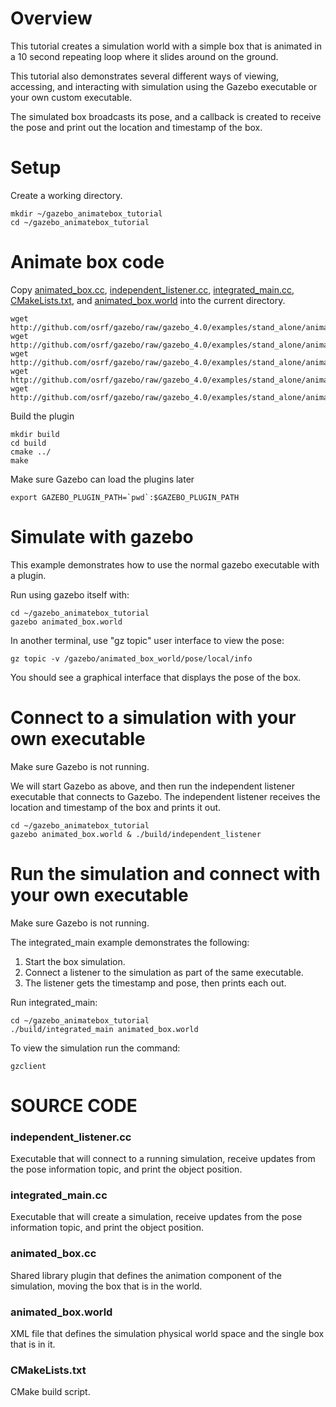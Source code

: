 # Overview

This tutorial creates a simulation world with a simple box that is animated
in a 10 second repeating loop where it slides around on the ground.

This tutorial also demonstrates several different ways of viewing,
accessing, and interacting with simulation using the Gazebo executable
or your own custom executable.

The simulated box broadcasts its pose,
and a callback is created to receive the pose
and print out the location and timestamp of the box.

# Setup

Create a working directory.

~~~
mkdir ~/gazebo_animatebox_tutorial
cd ~/gazebo_animatebox_tutorial
~~~

# Animate box code

Copy [animated_box.cc](https://github.com/osrf/gazebo/src/gazebo_4.0/examples/stand_alone/animated_box/animated_box.cc), [independent_listener.cc](https://github.com/osrf/gazebo/src/gazebo_4.0/examples/stand_alone/animated_box/independent_listener.cc), [integrated_main.cc](https://github.com/osrf/gazebo/src/gazebo_4.0/examples/stand_alone/animated_box/integrated_main.cc), [CMakeLists.txt](https://github.com/osrf/gazebo/src/gazebo_4.0/examples/stand_alone/animated_box/CMakeLists.txt), and [animated_box.world](https://github.com/osrf/gazebo/src/gazebo_4.0/examples/stand_alone/animated_box/animated_box.world) into the current directory.

~~~
wget http://github.com/osrf/gazebo/raw/gazebo_4.0/examples/stand_alone/animated_box/animated_box.cc
wget http://github.com/osrf/gazebo/raw/gazebo_4.0/examples/stand_alone/animated_box/independent_listener.cc
wget http://github.com/osrf/gazebo/raw/gazebo_4.0/examples/stand_alone/animated_box/integrated_main.cc
wget http://github.com/osrf/gazebo/raw/gazebo_4.0/examples/stand_alone/animated_box/CMakeLists.txt
wget http://github.com/osrf/gazebo/raw/gazebo_4.0/examples/stand_alone/animated_box/animated_box.world
~~~

Build the plugin

~~~
mkdir build
cd build
cmake ../
make
~~~

Make sure Gazebo can load the plugins later

~~~
export GAZEBO_PLUGIN_PATH=`pwd`:$GAZEBO_PLUGIN_PATH
~~~

# Simulate with gazebo

This example demonstrates how to use the normal
gazebo executable with a plugin.

Run using gazebo itself with:

~~~
cd ~/gazebo_animatebox_tutorial
gazebo animated_box.world
~~~

In another terminal, use "gz topic" user interface to view the pose:

~~~
gz topic -v /gazebo/animated_box_world/pose/local/info
~~~

You should see a graphical interface that displays the pose of the box.

# Connect to a simulation with your own executable

Make sure Gazebo is not running.

We will start Gazebo as above, and then run the independent listener
executable that connects to Gazebo. The independent listener receives
the location and timestamp of the box and prints it out.

~~~
cd ~/gazebo_animatebox_tutorial
gazebo animated_box.world & ./build/independent_listener
~~~

# Run the simulation and connect with your own executable

Make sure Gazebo is not running.

The integrated_main example demonstrates the following:

1. Start the box simulation.
2. Connect a listener to the simulation as part of the same executable.
3. The listener gets the timestamp and pose, then prints each out.

Run integrated_main:

~~~
cd ~/gazebo_animatebox_tutorial
./build/integrated_main animated_box.world
~~~

To view the simulation run the command:

~~~
gzclient
~~~

# SOURCE CODE

### independent_listener.cc

  Executable that will connect to a running simulation, receive updates from the pose information topic, and print the object position.

### integrated_main.cc

  Executable that will create a simulation, receive updates from the pose information topic, and print the object position.

### animated_box.cc

  Shared library plugin that defines the animation component of the simulation, moving the box that is in the world.

### animated_box.world

  XML file that defines the simulation physical world space and the single box that is in it.

### CMakeLists.txt

  CMake build script.
